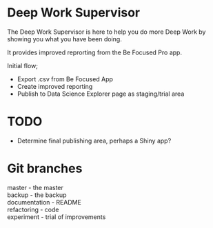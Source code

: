 # Deep Work Supervisor

The Deep Work Supervisor is here to help you do more Deep Work by showing you what you have been doing.    

It provides improved reprorting from the Be Focused Pro app.  

Initial flow;  

- Export .csv from Be Focused App  
- Create improved reporting  
- Publish to Data Science Explorer page as staging/trial area


# TODO  

- Determine final publishing area, perhaps a Shiny app?  


# Git branches

master - the master  
backup - the backup  
documentation - README  
refactoring - code  
experiment - trial of improvements  

